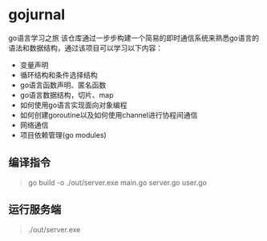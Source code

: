 # gojurnal
go语言学习之旅
该仓库通过一步步构建一个简易的即时通信系统来熟悉go语言的语法和数据结构，通过该项目可以学习以下内容：
- 变量声明
- 循环结构和条件选择结构
- go语言函数声明、匿名函数
- go语言数据结构，切片、map
- 如何使用go语言实现面向对象编程
- 如何创建goroutine以及如何使用channel进行协程间通信
- 网络通信
- 项目依赖管理(go modules)

## 编译指令
> go build -o ./out/server.exe main.go server.go user.go

## 运行服务端
> ./out/server.exe